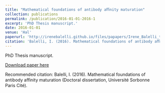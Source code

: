 ```yaml
---
title: "Mathematical foundations of antibody aﬃnity maturation"
collection: publications
permalink: /publication/2016-01-01-2016-1
excerpt: 'PhD Thesis manuscript.'
date: 2016-01-01
venue: 'Hal'
paperurl: 'http://irenebalelli.github.io/files/papapers/Irene_Balelli_these.pdf'
citation: 'Balelli, I. (2016). Mathematical foundations of antibody aﬃnity maturation (Doctoral dissertation, Université Sorbonne Paris Cité).'
---
```

PhD Thesis manuscript.

[Download paper here](http://irenebalelli.github.io/files/papapers/Irene_Balelli_these.pdf)

Recommended citation: Balelli, I. (2016). Mathematical foundations of antibody aﬃnity maturation (Doctoral dissertation, Université Sorbonne Paris Cité).